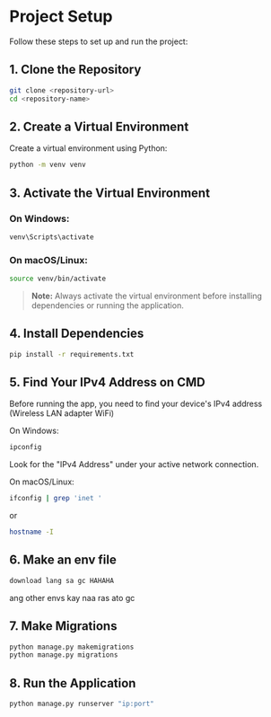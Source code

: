 # Project Setup

Follow these steps to set up and run the project:

## 1. Clone the Repository

```sh
git clone <repository-url>
cd <repository-name>
```

## 2. Create a Virtual Environment

Create a virtual environment using Python:

```sh
python -m venv venv
```

## 3. Activate the Virtual Environment

### On Windows:

```sh
venv\Scripts\activate
```

### On macOS/Linux:

```sh
source venv/bin/activate
```

> **Note:** Always activate the virtual environment before installing dependencies or running the application.

## 4. Install Dependencies

```sh
pip install -r requirements.txt
```

## 5. Find Your IPv4 Address on CMD

Before running the app, you need to find your device's IPv4 address (Wireless LAN adapter WiFi)

On Windows:

```sh
ipconfig
```

Look for the "IPv4 Address" under your active network connection.

On macOS/Linux:

```sh
ifconfig | grep 'inet '
```

or

```sh
hostname -I
```

## 6. Make an env file

```sh
download lang sa gc HAHAHA
```

ang other envs kay naa ras ato gc

## 7. Make Migrations

```sh
python manage.py makemigrations
python manage.py migrations
```

## 8. Run the Application

```sh
python manage.py runserver "ip:port"
```
